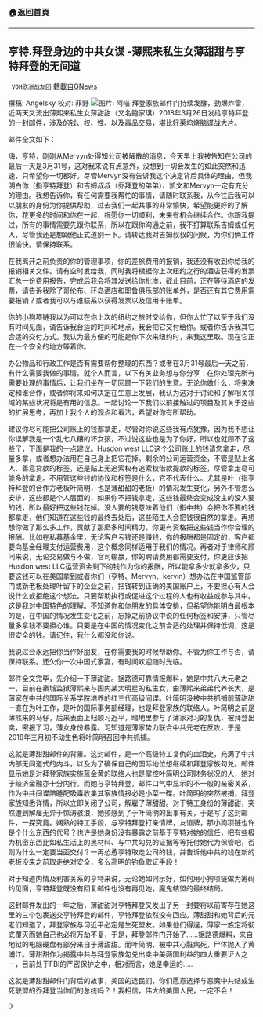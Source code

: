 ###  [:house:返回首頁](https://github.com/ourhimalayas/txt)
---

## 亨特.拜登身边的中共女谍 -薄熙来私生女薄甜甜与亨特拜登的无间道
` VOH欧洲战友团` [轉載自GNews](https://gnews.org/zh-hans/517881/)

撰稿: Angelsky 校对: 菲野
![]()![](https://gnews-media-offload.s3.amazonaws.com/wp-content/uploads/2020/11/02125719/g35.jpg)图片: 阿喵
拜登家族邮件门持续发酵，劲爆炸雷，近两天又流出薄熙来私生女薄甜甜（又名鲍家琪）2018年3月26日发给亨特拜登的一封邮件，涉及的钱、权、性、以及毒品交易，堪比好莱坞烧脑谍战大片。

邮件全文如下：

嗨，亨特，刚刚从Mervyn处得知公司被解散的消息，今天早上我被告知在公司的最后一天是3月31号，这对我来说有点意外，没想到一切会发生的如此突然和迅速，只希望你一切都好。尽管Mervyn没有告诉我这个决定背后具体的理由，但我明白你（指亨特拜登）和吉姆叔叔（乔拜登的弟弟）、凯文和Mervyn一定有充分的理由。我想告诉你，有任何需要我帮忙的事情，请随时联系我，从今往后我可以以朋友的身份为你提供帮助，过去我们一起共事的非常愉快，希望能更好的了解你，花更多的时间和你在一起，祝愿你一切顺利，未来有机会继续合作。你跟我提过，所有的事情需要先跟你联系，所以在跟你沟通之前，我不打算联系吉姆或任何人，尽管我还是想跟他正式道别一下。请转达我对吉姆叔叔的问候，为你们俩工作很愉快。请保持联系。

在我离开之前负责的你的管理事项，你的差旅费用的报销，我还没有收到你给我的报销相关文件。请有空时发给我，同时我将根据你上次纽约之行的酒店获得的发票汇总一份费用报告，完成后我会将其发送给你批准，截止目前，正在等待酒店的发票，请告诉我除了哥伦布、环岛酒店和耶鲁俱乐部的账单外，是否还有其它费用需要报销？或者我可以与谁联系以获得发票以及信用卡账单。

你的小狗项链我以为可以在你上次的纽约之旅时交给你，但你太忙了以至于我们没有时间见面，请告诉我合适的时间和地点，我会把它交付给你。或者你告诉我其它合适的交付方式。我认为最方便的可能是你下次来纽约时，来我这里取。现在它正在一个安全的地方等着你。

办公物品和行政工作是否有需要帮你整理的东西？或者在3月31号最后一天之前，有什么需要我做的事情。就个人而言，以下有关业务想与你分享：在你处理完所有需要处理的事情后，让我们坐在一切回顾一下我们的生意。无论你做什么，将来决定和谁合作，或者你将来如何决定在生意上发展，我认为这对于讨论和了解相关领域的某些状况将是有用的信息。一起讨论一下我们以前接触过的项目及其关于这些的扩展思考，再加上我个人的观点和看法，希望对你有所帮助。

建议你尽可能把公司账上的钱都拿走，尽管对你说这些我有点犹豫，因为我不想让你误解我是一个乱七八糟的坏女孩，不过说这些也是为了你好，所以也就顾不了这些了，下面是我的一点建议。Husdon west LLC这个公司账上的钱请您拿走，尽量多拿，或者想办法用在自己身上把它花掉。剩余的公司运营资金，不管是贴上各人、善意贷款的标签，还是贴上无追索权有追索权借款提款的标签，尽管拿走尽可能多的拿走。不用管这些钱的协议和标签是什么，它不代表什么。尤其是叶（指亨特拜登的合作方老板叶简明，也是薄甜甜的老板）的情况发生变化，另外不管怎么安排，这些都是个人层面的，如果你不把钱拿走，这些钱最终会变成没主的没人要的钱，所以最好把这些钱花掉。没人要的钱意味着他们（指中共）会把你不要的钱都拿走，他们知道在这些钱的最终去处后，这些陌生人会把钱很自然的拿走。再想想你做了那么多工作，贡献了那麽多时间精力，你更有资格把这些钱当作你合理的报酬。比如在私募基金里，无论客户亏钱还是赚钱，你的报酬都是固定的，客户都要向基金经理支付运营费用，这个概念同样适用于我们的情况。再者对于律师和顾问来说，无论交易做与不做，官司输赢，你的聘请费用都需要支付，你更应该把Husdon west LLC运营资金剩下的钱作为你的报酬，所以能拿多少就拿多少，只要这钱可以在美国拿到或者你们（亨特、Mervyn、kervin）想办法在中国监管部门或新老板处理叶留下的企业之前，把钱转到正确的美国账户上，不要担心有人会说什么或拒绝这个想法。只要帮助执行或促进这个过程的人也有收益或参与其中。这是我对中国特色的理解。不知道你和你朋友的具体安排，但希望你能明白最根本的是，在中国的情况发生变化之前，忘掉之前协议中说的任何标签和安排，只管尽量多拿钱不要担心谁。只要是在中国的情况变化之前合适的处理并保持低调，这是很安全的钱。请记住，我什么都没和你说。

我说过会永远把你当作好朋友，在你需要我的时候帮助你。不管为你工作与否，请保持联系。还欠你一次中国式家宴，有时间欢迎随时光临。

邮件全文完毕，先介绍一下薄甜甜。据路德可靠情报爆料，她是中共八大元老之一，目前在秦城监狱薄熙来与国内某大明星的私生女，由薄熙来弟弟代养长大，是薄家在中共的国际关系学院培养的红三代高级间谍。叶简明没被中共抓捕前薄甜甜一直在为叶工作，是叶的国际事务部经理，也是拜登家族的联络人。叶简明之前是薄熙来的马仔，后来表面上归顺习近平，暗地里参与了薄家对习的复仇，被拜登出卖，密报了习，薄女身份暴露。习知道是薄家势力联合中共元老在反攻，于是2018年三月初不动生色将叶简明召回中共抓捕。

这就是薄甜甜邮件的背景。这封邮件，是一个高级特工复仇的血泪史，充满了中共内部无间道式的内斗，以及为了确保自己的国际地位想继续和拜登家族勾兑。邮件显示她是对拜登家族实施蓝金黄的联络人也是掌控叶简明公司财务状况的人，她对于经济金融亦十分内行。而她与亨特拜登，邮件口气中显示的不一般的亲密关系，作为中共间谍陪睡配吸毒收集其家族情报必是小菜一碟。叶简明的突然被捕，拜登家族知悉详情，所以立即关闭了公司，解雇了薄甜甜。对于特工身份的薄甜甜，突然遭到解雇无异于惊涛骇浪，她预感到了于叶简明的出事有关，于是写了这封邮件，一探究竟。娴熟的特工手段，与亨特拜登打亲情牌，友谊牌，那小狗项链也许是个什么东西的代号？也许是她身份没有暴露之前基于亨特对她的信任，把有些极为机密东西比如私生活上的黑材料、与中共勾兑的证据等等托付她代为保管吧，否则为什么一定要当面交付？一再怂恿亨特取走公司的钱，并告诉他中共的钱在新的老板没来之前取走绝对安全，多么高明的钓鱼取证手段！

对于知道内情及利害关系的亨特来说，无论她如何示好，如何用小狗项链做为筹码约见面，亨特拜登既没有回复邮件也没有再见她，魔鬼结盟的最终结局。

这封邮件发出的一年之后，薄甜甜对亨特拜登又发出了另一封要将以前寄存在她这里的三个包裹送交亨特拜登的邮件，亨特拜登依然没有回应。薄甜甜和她背后的元老们知道了，拜登家族与习近平必定是生死盟友。如果他们得逞，薄家一族定将彻底覆灭而她自己也必将万劫不复，于是，拜登邮件门开始了……据路德爆料，来自地狱的电脑硬盘有部分来自于薄甜甜。而叶简明，被中共心脏病死，尸体抛入了黄浦江。薄甜甜作为揭露中共与拜登家族勾兑出卖中美两国利益的四大重要证人之一，目前处于FBI的严密保护之中，相对而言，她是幸运的…..

这就是薄甜甜邮件门背后的故事，美国的选民们，你们愿意选择与恶魔中共结成生死联盟的乔拜登当你们的总统吗？！我相信，伟大的美国人民，一定不会！



0
